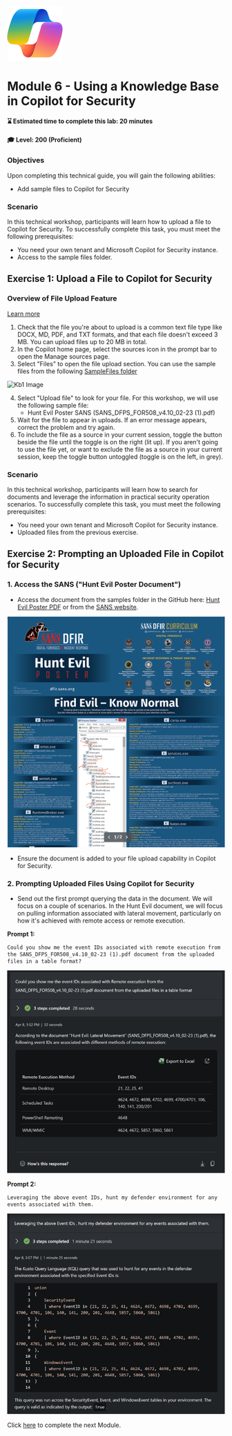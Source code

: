 ![Security CoPilot Logo](https://github.com/Azure/Copilot-For-Security/blob/main/Images/ic_fluent_copilot_64_64%402x.png)
# Module 6 - Using a Knowledge Base in Copilot for Security 

#### ⌛ Estimated time to complete this lab: 20 minutes
#### 🎓 Level: 200 (Proficient)

### Objectives
Upon completing this technical guide, you will gain the following abilities:
* Add sample files to Copilot for Security

### Scenario
In this technical workshop, participants will learn how to upload a file to Copilot for Security. To successfully complete this task, you must meet the following prerequisites:
* You need your own tenant and Microsoft Copilot for Security instance.
* Access to the sample files folder.

## Exercise 1: Upload a File to Copilot for Security 

### Overview of File Upload Feature
[Learn more](https://learn.microsoft.com/en-us/security-copilot/upload-file)

1. Check that the file you're about to upload is a common text file type like DOCX, MD, PDF, and TXT formats, and that each file doesn't exceed 3 MB. You can upload files up to 20 MB in total.
2. In the Copilot home page, select the sources icon in the prompt bar to open the Manage sources page.
3. Select "Files" to open the file upload section. You can use the sample files from the following [SampleFiles folder](https://github.com/jmf321/CfS-Hands-On-Training/tree/main/SampleFiles) 


![Kb1 Image](https://github.com/jmf321/CfS-Hands-On-Training/raw/main/Images/Kb1.png)

4. Select "Upload file" to look for your file. For this workshop, we will use the following sample file:
   - Hunt Evil Poster SANS (SANS_DFPS_FOR508_v4.10_02-23 (1).pdf)
5. Wait for the file to appear in uploads. If an error message appears, correct the problem and try again.
6. To include the file as a source in your current session, toggle the button beside the file until the toggle is on the right (lit up). If you aren't going to use the file yet, or want to exclude the file as a source in your current session, keep the toggle button untoggled (toggle is on the left, in grey).

### Scenario
In this technical workshop, participants will learn how to search for documents and leverage the information in practical security operation scenarios. To successfully complete this task, you must meet the following prerequisites:
* You need your own tenant and Microsoft Copilot for Security instance.
* Uploaded files from the previous exercise.

## Exercise 2: Prompting  an Uploaded File in Copilot for Security 

### 1. Access the SANS ("Hunt Evil Poster Document")
- Access the document from the samples folder in the GitHub here: [Hunt Evil Poster PDF](https://github.com/Azure/Copilot-For-Security/blob/main/Technical%20Workshops/Knowledge%20base%20Workshop/Sample%20Files/Hunt%20Evil%20Poster.pdf) or from the [SANS website](https://www.sans.org/posters/hunt-evil/).

![Hunt Evil 3](https://github.com/Azure/Copilot-For-Security/blob/main/Images/KB%20Images/huntevil3.png?raw=true)

- Ensure the document is added to your file upload capability in Copilot for Security.

### 2. Prompting Uploaded Files Using Copilot for Security 
- Send out the first prompt querying the data in the document. We will focus on a couple of scenarios. In the Hunt Evil document, we will focus on pulling information associated with lateral movement, particularly on how it's achieved with remote access or remote execution.

**Prompt 1:**
```
Could you show me the event IDs associated with remote execution from the SANS_DFPS_FOR508_v4.10_02-23 (1).pdf document from the uploaded files in a table format?

```
![hunt evil poster 1](https://github.com/Azure/Copilot-For-Security/blob/main/Images/KB%20Images/huntevilfileupload1.png)

**Prompt 2:**
```
Leveraging the above event IDs, hunt my defender environment for any events associated with them.
```

![Hunt Evil Poster 2](https://github.com/Azure/Copilot-For-Security/blob/main/Images/KB%20Images/huntevilfileupload2.png)

Click [here](https://aka.ms/CfSModule7) to complete the next Module.
